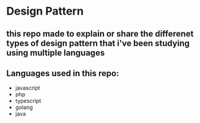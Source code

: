 # Design Pattern

## this repo made to explain or share the differenet types of design pattern that i've been studying using multiple languages
## Languages used in this repo:
 - javascript
 - php
 - typescript 
 - golang
 - java